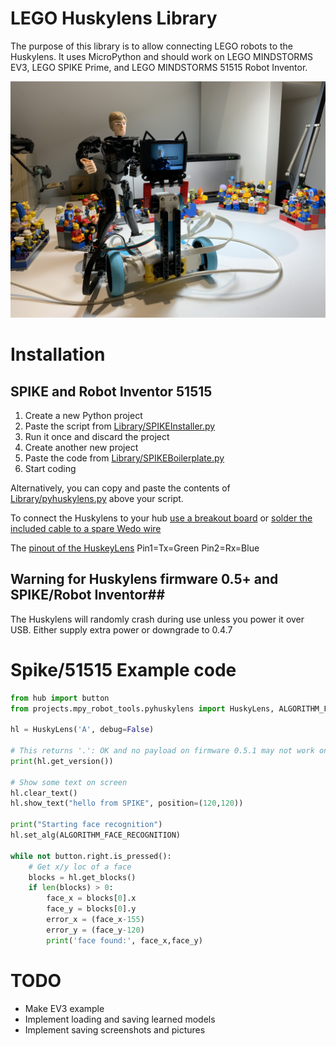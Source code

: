 # LEGO Huskylens Library
The purpose of this library is to allow connecting LEGO robots to the Huskylens. 
It uses MicroPython and should work on LEGO MINDSTORMS EV3, LEGO SPIKE Prime, and LEGO MINDSTORMS 51515 Robot Inventor.

![Huskylens with LEGO SPIKE Prime](huskylens_lego.jpg)

# Installation

## SPIKE and Robot Inventor 51515
   1. Create a new Python project
   2. Paste the script from [Library/SPIKEInstaller.py](https://github.com/antonvh/LEGO-HuskyLenslib/blob/master/Library/SPIKEInstaller.py)
   3. Run it once and discard the project
   4. Create another new project
   5. Paste the code from [Library/SPIKEBoilerplate.py](https://github.com/antonvh/LEGO-HuskyLenslib/blob/master/Library/SPIKEBoilerplate.py)
   6. Start coding

Alternatively, you can copy and paste the contents of [Library/pyhuskylens.py](Library/pyhuskylens.py) above your script.

To connect the Huskylens to your hub [use a breakout board](https://antonsmindstorms.com/product/uart-breakout-board-for-spike-and-ev3-openmv-compatible/) or [solder the included cable to a spare Wedo wire](#)

The [pinout of the HuskeyLens](https://wiki.dfrobot.com/HUSKYLENS_V1.0_SKU_SEN0305_SEN0336#target_3) Pin1=Tx=Green Pin2=Rx=Blue

## Warning for Huskylens firmware 0.5+ and SPIKE/Robot Inventor##
The Huskylens will randomly crash during use unless you power it over USB. Either supply extra power or downgrade to 0.4.7

# Spike/51515 Example code
``` python
from hub import button
from projects.mpy_robot_tools.pyhuskylens import HuskyLens, ALGORITHM_FACE_RECOGNITION

hl = HuskyLens('A', debug=False)

# This returns '.': OK and no payload on firmware 0.5.1 may not work on newer
print(hl.get_version())

# Show some text on screen
hl.clear_text()
hl.show_text("hello from SPIKE", position=(120,120))

print("Starting face recognition")
hl.set_alg(ALGORITHM_FACE_RECOGNITION)

while not button.right.is_pressed():
    # Get x/y loc of a face
    blocks = hl.get_blocks()
    if len(blocks) > 0:
        face_x = blocks[0].x
        face_y = blocks[0].y
        error_x = (face_x-155)
        error_y = (face_y-120)
        print('face found:', face_x,face_y)

```

# TODO
- Make EV3 example
- Implement loading and saving learned models
- Implement saving screenshots and pictures
